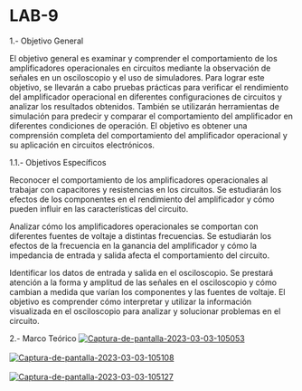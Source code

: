 # LAB-9

1.- Objetivo General

El objetivo general es examinar y comprender el comportamiento de los amplificadores operacionales en circuitos mediante la observación de señales en un osciloscopio y el uso de simuladores. Para lograr este objetivo, se llevarán a cabo pruebas prácticas para verificar el rendimiento del amplificador operacional en diferentes configuraciones de circuitos y analizar los resultados obtenidos. También se utilizarán herramientas de simulación para predecir y comparar el comportamiento del amplificador en diferentes condiciones de operación. El objetivo es obtener una comprensión completa del comportamiento del amplificador operacional y su aplicación en circuitos electrónicos.

1.1.- Objetivos Específicos

Reconocer el comportamiento de los amplificadores operacionales al trabajar con capacitores y resistencias en los circuitos. Se estudiarán los efectos de los componentes en el rendimiento del amplificador y cómo pueden influir en las características del circuito.

Analizar cómo los amplificadores operacionales se comportan con diferentes fuentes de voltaje a distintas frecuencias. Se estudiarán los efectos de la frecuencia en la ganancia del amplificador y cómo la impedancia de entrada y salida afecta el comportamiento del circuito.

Identificar los datos de entrada y salida en el osciloscopio. Se prestará atención a la forma y amplitud de las señales en el osciloscopio y cómo cambian a medida que varían los componentes y las fuentes de voltaje. El objetivo es comprender cómo interpretar y utilizar la información visualizada en el osciloscopio para analizar y solucionar problemas en el circuito.

2.- Marco Teórico
<a href="https://postimages.org/" target="_blank"><img src="https://i.postimg.cc/rspk2RWN/Captura-de-pantalla-2023-03-03-105053.png" alt="Captura-de-pantalla-2023-03-03-105053"/></a><br/><br/>
<a href="https://postimages.org/" target="_blank"><img src="https://i.postimg.cc/KzxbQH8V/Captura-de-pantalla-2023-03-03-105108.png" alt="Captura-de-pantalla-2023-03-03-105108"/></a><br/><br/>
<a href="https://postimg.cc/XBFPxbPQ" target="_blank"><img src="https://i.postimg.cc/C56VhMsT/Captura-de-pantalla-2023-03-03-105127.png" alt="Captura-de-pantalla-2023-03-03-105127"/></a><br/><br/>
